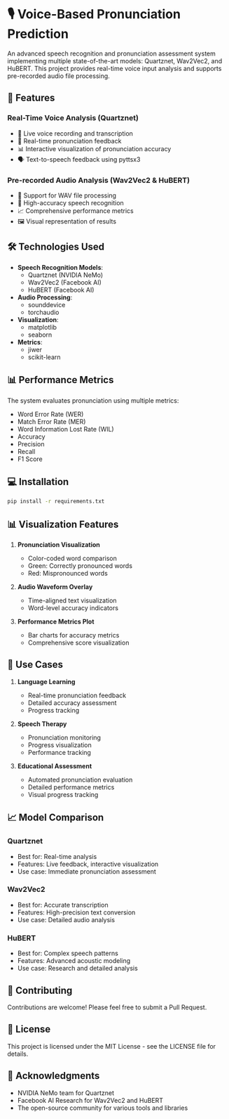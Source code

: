 # 🎙️ Voice-Based Pronunciation Prediction

An advanced speech recognition and pronunciation assessment system implementing multiple state-of-the-art models: Quartznet, Wav2Vec2, and HuBERT. This project provides real-time voice input analysis and supports pre-recorded audio file processing.

## 🌟 Features

### Real-Time Voice Analysis (Quartznet)
- 🎤 Live voice recording and transcription
- 🔄 Real-time pronunciation feedback
- 📊 Interactive visualization of pronunciation accuracy
- 🗣️ Text-to-speech feedback using pyttsx3

### Pre-recorded Audio Analysis (Wav2Vec2 & HuBERT)
- 📁 Support for WAV file processing
- 🎯 High-accuracy speech recognition
- 📈 Comprehensive performance metrics
- 🖼️ Visual representation of results

## 🛠️ Technologies Used

- **Speech Recognition Models**:
  - Quartznet (NVIDIA NeMo)
  - Wav2Vec2 (Facebook AI)
  - HuBERT (Facebook AI)
- **Audio Processing**:
  - sounddevice
  - torchaudio
- **Visualization**:
  - matplotlib
  - seaborn
- **Metrics**:
  - jiwer
  - scikit-learn

## 📊 Performance Metrics

The system evaluates pronunciation using multiple metrics:
- Word Error Rate (WER)
- Match Error Rate (MER)
- Word Information Lost Rate (WIL)
- Accuracy
- Precision
- Recall
- F1 Score

## 💻 Installation

```bash
pip install -r requirements.txt
```

## 📊 Visualization Features

1. **Pronunciation Visualization**
   - Color-coded word comparison
   - Green: Correctly pronounced words
   - Red: Mispronounced words

2. **Audio Waveform Overlay**
   - Time-aligned text visualization
   - Word-level accuracy indicators

3. **Performance Metrics Plot**
   - Bar charts for accuracy metrics
   - Comprehensive score visualization

## 🎯 Use Cases

1. **Language Learning**
   - Real-time pronunciation feedback
   - Detailed accuracy assessment
   - Progress tracking

2. **Speech Therapy**
   - Pronunciation monitoring
   - Progress visualization
   - Performance tracking

3. **Educational Assessment**
   - Automated pronunciation evaluation
   - Detailed performance metrics
   - Visual progress tracking

## 📈 Model Comparison

### Quartznet
- Best for: Real-time analysis
- Features: Live feedback, interactive visualization
- Use case: Immediate pronunciation assessment

### Wav2Vec2
- Best for: Accurate transcription
- Features: High-precision text conversion
- Use case: Detailed audio analysis

### HuBERT
- Best for: Complex speech patterns
- Features: Advanced acoustic modeling
- Use case: Research and detailed analysis

## 🤝 Contributing

Contributions are welcome! Please feel free to submit a Pull Request.

## 📝 License

This project is licensed under the MIT License - see the LICENSE file for details.

## 🙏 Acknowledgments

- NVIDIA NeMo team for Quartznet
- Facebook AI Research for Wav2Vec2 and HuBERT
- The open-source community for various tools and libraries


